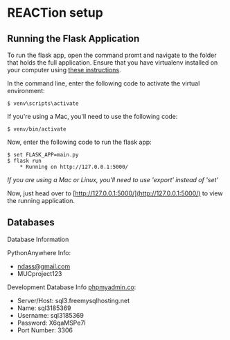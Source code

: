 # REACTion setup


## Running the Flask Application

To run the flask app, open the command promt and navigate to the folder that holds the full application. Ensure that you have virtualenv installed on your computer using [these instructions](http://flask.pocoo.org/docs/0.11/installation/#installation).

In the command line, enter the following code to activate the virtual environment:

    $ venv\scripts\activate

If you're using a Mac, you'll need to use the following code:

    $ venv/bin/activate

Now, enter the following code to run the flask app:


    $ set FLASK_APP=main.py
    $ flask run
        * Running on http://127.0.0.1:5000/

*If you are using a Mac or Linux, you'll need to use 'export' instead of 'set'*

Now, just head over to [http://127.0.0.1:5000/](http://127.0.0.1:5000/) to view the running application.

## Databases

Database Information

PythonAnywhere Info:
* ndass@gmail.com
* MUCproject123

Development Database Info [phpmyadmin.co](phpmyadmin.co):
* Server/Host: sql3.freemysqlhosting.net
* Name: sql3185369
* Username: sql3185369
* Password: X6qaMSPe7I
* Port Number: 3306